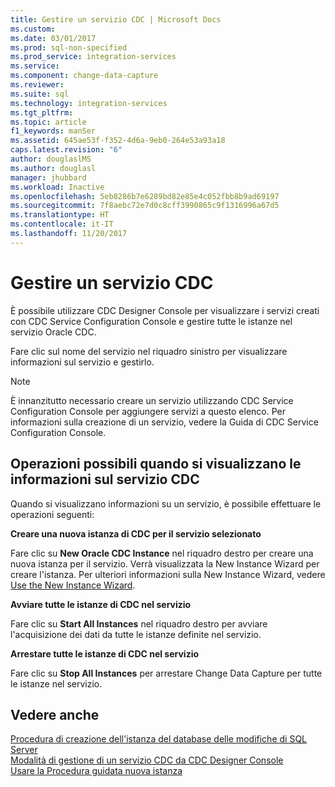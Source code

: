 ```yaml
---
title: Gestire un servizio CDC | Microsoft Docs
ms.custom: 
ms.date: 03/01/2017
ms.prod: sql-non-specified
ms.prod_service: integration-services
ms.service: 
ms.component: change-data-capture
ms.reviewer: 
ms.suite: sql
ms.technology: integration-services
ms.tgt_pltfrm: 
ms.topic: article
f1_keywords: manSer
ms.assetid: 645ae53f-f352-4d6a-9eb0-264e53a93a18
caps.latest.revision: "6"
author: douglaslMS
ms.author: douglasl
manager: jhubbard
ms.workload: Inactive
ms.openlocfilehash: 5eb8286b7e6289bd82e85e4c052fbb8b9ad69197
ms.sourcegitcommit: 7f8aebc72e7d0c8cff3990865c9f1316996a67d5
ms.translationtype: HT
ms.contentlocale: it-IT
ms.lasthandoff: 11/20/2017
---
```

# <a name="manage-a-cdc-service"></a>Gestire un servizio CDC
  È possibile utilizzare CDC Designer Console per visualizzare i servizi creati con CDC Service Configuration Console e gestire tutte le istanze nel servizio Oracle CDC.  
  
 Fare clic sul nome del servizio nel riquadro sinistro per visualizzare informazioni sul servizio e gestirlo.  
  
> [!NOTE]  
>  È innanzitutto necessario creare un servizio utilizzando CDC Service Configuration Console per aggiungere servizi a questo elenco. Per informazioni sulla creazione di un servizio, vedere la Guida di CDC Service Configuration Console.  
  
## <a name="what-you-can-do-when-you-display-the-cdc-service-information"></a>Operazioni possibili quando si visualizzano le informazioni sul servizio CDC  
 Quando si visualizzano informazioni su un servizio, è possibile effettuare le operazioni seguenti:  
  
 **Creare una nuova istanza di CDC per il servizio selezionato**  
  
 Fare clic su **New Oracle CDC Instance** nel riquadro destro per creare una nuova istanza per il servizio. Verrà visualizzata la New Instance Wizard per creare l'istanza. Per ulteriori informazioni sulla New Instance Wizard, vedere [Use the New Instance Wizard](../../integration-services/change-data-capture/use-the-new-instance-wizard.md).  
  
 **Avviare tutte le istanze di CDC nel servizio**  
  
 Fare clic su **Start All Instances** nel riquadro destro per avviare l'acquisizione dei dati da tutte le istanze definite nel servizio.  
  
 **Arrestare tutte le istanze di CDC nel servizio**  
  
 Fare clic su **Stop All Instances** per arrestare Change Data Capture per tutte le istanze nel servizio.  
  
## <a name="see-also"></a>Vedere anche  
 [Procedura di creazione dell'istanza del database delle modifiche di SQL Server](../../integration-services/change-data-capture/how-to-create-the-sql-server-change-database-instance.md)   
 [Modalità di gestione di un servizio CDC da CDC Designer Console](../../integration-services/change-data-capture/how-to-manage-a-cdc-service-from-the-cdc-designer-console.md)   
 [Usare la Procedura guidata nuova istanza](../../integration-services/change-data-capture/use-the-new-instance-wizard.md)  
  
  
